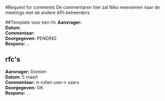 #Request for comments
De commentaren hier zal Niko meenemen naar de meetings met de andere API-beheerders.

##Template voor een rfc
**Aanvrager:** <naam><br/>
**Datum:** <huidige datum><br/>
**Commentaar:** <beschrijving><br/>
**Doorgegeven:** PENDING<br/>
**Respons:** ...<br/>


## rfc's
**Aanvrager:** Domien<br/>
**Datum:** 5 maart<br/>
**Commentaar:** in rollen user-> users <br/>
**Doorgegeven:** OK<br/>
**Respons:** ...<br/>
